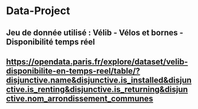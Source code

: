 # Data-Project
## Jeu de donnée utilisé : **Vélib - Vélos et bornes - Disponibilité temps réel**
## https://opendata.paris.fr/explore/dataset/velib-disponibilite-en-temps-reel/table/?disjunctive.name&disjunctive.is_installed&disjunctive.is_renting&disjunctive.is_returning&disjunctive.nom_arrondissement_communes
